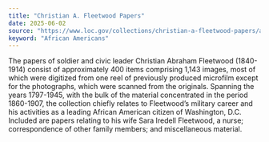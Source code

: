 ```yaml
---
title: "Christian A. Fleetwood Papers"
date: 2025-06-02
source: "https://www.loc.gov/collections/christian-a-fleetwood-papers/about-this-collection/"
keyword: "African Americans"
---
```


The papers of soldier and civic leader Christian Abraham Fleetwood (1840-1914) consist of approximately 400 items comprising 1,143 images, most of which were digitized from one reel of previously produced microfilm except for the photographs, which were scanned from the originals. Spanning the years 1797-1945, with the bulk of the material concentrated in the period 1860-1907, the collection chiefly relates to Fleetwood&rsquo;s military career and his activities as a leading African American citizen of Washington, D.C. Included are papers relating to his wife Sara Iredell Fleetwood, a nurse; correspondence of other family members; and miscellaneous material.

